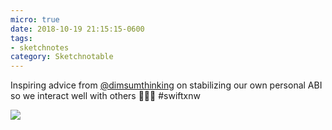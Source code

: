```yaml
---
micro: true
date: 2018-10-19 21:15:15-0600
tags:
- sketchnotes
category: Sketchnotable
---
```


Inspiring advice from [@dimsumthinking](https://micro.blog/dimsumthinking) on stabilizing our own personal ABI so we interact well with others 📱✍🏼 #swiftxnw

<img src="https://www.sketchnotable.com/uploads/2018/e0370b3cd0.jpg" />
